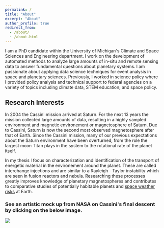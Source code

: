 ```yaml
---
permalink: /
title: "About"
excerpt: "About"
author_profile: true
redirect_from: 
  - /about/
  - /about.html
---
```


I am a PhD candidate within the University of Michigan's Climate and Space Sciences and Engineering department. I work on the development of automated methods to analyze large amounts of in-situ and remote sensing data to answer fundamental questions about planetary systems.  I am passionate about applying data science techniques for event analysis in space and planetary sciences. Previously, I worked in science policy where I provided policy analysis and technical support to federal agencies on a variety of topics including climate data, STEM education, and space policy.  

## Research Interests

In 2004 the Cassini mission arrived at Saturn. For the next 13 years the mission collected large amounts of data, resulting in a highly sampled environment and magnetic environement or magnetosphere of Saturn. Due to Cassini, Saturn is now the second most observed magnetosphere after that of Earth. Since the Cassini mission, many of our previous expectations about the Saturn environment have been overturned, from the role the largest moon Titan plays in the system to the rotational rate of the planet itself. 

In my thesis I focus on characterization and identification of the transport of energetic material in the environement around the planet. These are called interchange injections and are similar to a Rayleigh - Taylor instability which are seen in fusion reactors and nebula. Researching these processes greatly improves knowledge of planetary magnetospheres and contributes to comparative studies of potentially habitable planets and [space weather risks](https://spaceplace.nasa.gov/spaceweather/en/) at Earth.

### See an artistic mock up from NASA on Cassini's final descent by clicking on the below image.

[<img src="../../Images/CassiniMockUp.png">](https://solarsystem.nasa.gov/resources/17728/cassinis-final-plunge/)












